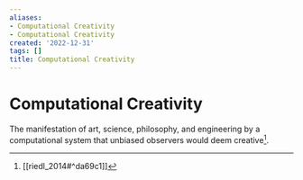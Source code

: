 ```yaml
---
aliases:
- Computational Creativity
- Computational Creativity
created: '2022-12-31'
tags: []
title: Computational Creativity
---
```


# Computational Creativity

The manifestation of art, science, philosophy, and engineering by a computational system that unbiased observers would deem creative[^1].

[^1]: [[riedl_2014#^da69c1]]
